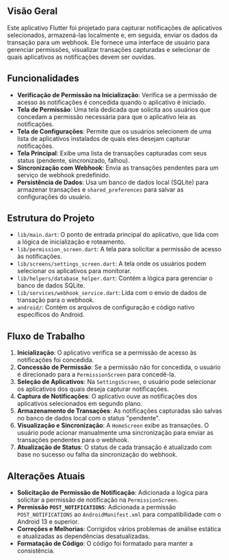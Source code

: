 
## Visão Geral

Este aplicativo Flutter foi projetado para capturar notificações de aplicativos selecionados, armazená-las localmente e, em seguida, enviar os dados da transação para um webhook. Ele fornece uma interface de usuário para gerenciar permissões, visualizar transações capturadas e selecionar de quais aplicativos as notificações devem ser ouvidas.

## Funcionalidades

- **Verificação de Permissão na Inicialização**: Verifica se a permissão de acesso às notificações é concedida quando o aplicativo é iniciado.
- **Tela de Permissão**: Uma tela dedicada que solicita aos usuários que concedam a permissão necessária para que o aplicativo leia as notificações.
- **Tela de Configurações**: Permite que os usuários selecionem de uma lista de aplicativos instalados de quais eles desejam capturar notificações.
- **Tela Principal**: Exibe uma lista de transações capturadas com seus status (pendente, sincronizado, falhou).
- **Sincronização com Webhook**: Envia as transações pendentes para um serviço de webhook predefinido.
- **Persistência de Dados**: Usa um banco de dados local (SQLite) para armazenar transações e `shared_preferences` para salvar as configurações do usuário.

## Estrutura do Projeto

- `lib/main.dart`: O ponto de entrada principal do aplicativo, que lida com a lógica de inicialização e roteamento.
- `lib/permission_screen.dart`: A tela para solicitar a permissão de acesso às notificações.
- `lib/screens/settings_screen.dart`: A tela onde os usuários podem selecionar os aplicativos para monitorar.
- `lib/helpers/database_helper.dart`: Contém a lógica para gerenciar o banco de dados SQLite.
- `lib/services/webhook_service.dart`: Lida com o envio de dados de transação para o webhook.
- `android/`: Contém os arquivos de configuração e código nativo específicos do Android.

## Fluxo de Trabalho

1. **Inicialização**: O aplicativo verifica se a permissão de acesso às notificações foi concedida.
2. **Concessão de Permissão**: Se a permissão não for concedida, o usuário é direcionado para a `PermissionScreen` para concedê-la.
3. **Seleção de Aplicativos**: Na `SettingsScreen`, o usuário pode selecionar os aplicativos dos quais deseja capturar notificações.
4. **Captura de Notificações**: O aplicativo ouve as notificações dos aplicativos selecionados em segundo plano.
5. **Armazenamento de Transações**: As notificações capturadas são salvas no banco de dados local com o status "pendente".
6. **Visualização e Sincronização**: A `HomeScreen` exibe as transações. O usuário pode acionar manualmente uma sincronização para enviar as transações pendentes para o webhook.
7. **Atualização de Status**: O status de cada transação é atualizado com base no sucesso ou falha da sincronização do webhook.

## Alterações Atuais

- **Solicitação de Permissão de Notificação**: Adicionada a lógica para solicitar a permissão de notificação na `PermissionScreen`.
- **Permissão `POST_NOTIFICATIONS`**: Adicionada a permissão `POST_NOTIFICATIONS` ao `AndroidManifest.xml` para compatibilidade com o Android 13 e superior.
- **Correções e Melhorias**: Corrigidos vários problemas de análise estática e atualizadas as dependências desatualizadas.
- **Formatação de Código**: O código foi formatado para manter a consistência.
